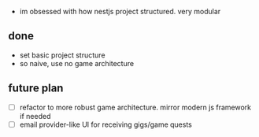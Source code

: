- im obsessed with how nestjs project structured. very modular

## done

- set basic project structure
- so naive, use no game architecture

## future plan
- [ ] refactor to more robust game architecture. mirror modern js framework if needed
- [ ] email provider-like UI for receiving gigs/game quests